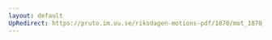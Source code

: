 ```yaml
---
layout: default
UpRedirect: https://pruto.im.uu.se/riksdagen-motions-pdf/1870/mot_1870__ak__242/mot_1870__ak__242-002.pdf
---
```

